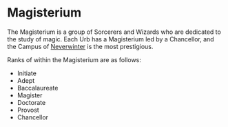 # Magisterium

The Magisterium is a group of Sorcerers and Wizards who are dedicated to the study of magic. Each Urb has a Magisterium led by a Chancellor, and the Campus of [Neverwinter] is the most prestigious.

Ranks of within the Magisterium are as follows:

- Initiate
- Adept
- Baccalaureate
- Magister
- Doctorate
- Provost
- Chancellor

[Neverwinter]: ../background/neverwinter.md
